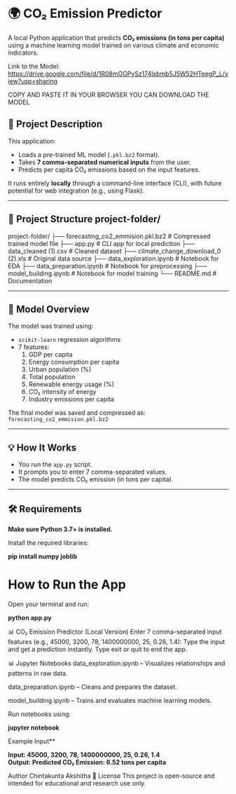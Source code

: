 # 🌍 CO₂ Emission Predictor

A local Python application that predicts **CO₂ emissions (in tons per capita)** using a machine learning model trained on various climate and economic indicators.

Link to the Model: https://drive.google.com/file/d/1R08mOGPySz174lsbmb5J5W52HTeegP_L/view?usp=sharing

 COPY AND PASTE IT IN YOUR BROWSER YOU CAN DOWNLOAD THE MODEL
## 📌 Project Description

This application:
- Loads a pre-trained ML model (`.pkl.bz2` format).
- Takes **7 comma-separated numerical inputs** from the user.
- Predicts per capita CO₂ emissions based on the input features.

It runs entirely **locally** through a command-line interface (CLI), with future potential for web integration (e.g., using Flask).

---

## 📁 Project Structure project-folder/
project-folder/
├── forecasting_co2_emmision.pkl.bz2 # Compressed trained model file
├── app.py # CLI app for local prediction
├── data_cleaned (1).csv # Cleaned dataset
├── climate_change_download_0 (2).xls # Original data source
├── data_exploration.ipynb # Notebook for EDA
├── data_preparation.ipynb # Notebook for preprocessing
├── model_building.ipynb # Notebook for model training
└── README.md # Documentation

---

## 🧠 Model Overview

The model was trained using:
- `scikit-learn` regression algorithms
- 7 features:
  1. GDP per capita
  2. Energy consumption per capita
  3. Urban population (%)
  4. Total population
  5. Renewable energy usage (%)
  6. CO₂ intensity of energy
  7. Industry emissions per capita

The final model was saved and compressed as:  
`forecasting_co2_emmision.pkl.bz2`

---

## 💡 How It Works

- You run the `app.py` script.
- It prompts you to enter 7 comma-separated values.
- The model predicts CO₂ emission (in tons per capita).

---

## 🛠️ Requirements

**Make sure Python 3.7+ is installed.**

Install the required libraries:

**pip install numpy joblib**

# How to Run the App
Open your terminal and run:

**python app.py**

📊 CO₂ Emission Predictor (Local Version)
Enter 7 comma-separated input features (e.g., 45000, 3200, 78, 1400000000, 25, 0.26, 1.4):
Type the input and get a prediction instantly.
Type exit or quit to end the app.

📊 Jupyter Notebooks
data_exploration.ipynb – Visualizes relationships and patterns in raw data.

data_preparation.ipynb – Cleans and prepares the dataset.

model_building.ipynb – Trains and evaluates machine learning models.

Run notebooks using:


**jupyter notebook**

Example Input**

**Input: 45000, 3200, 78, 1400000000, 25, 0.26, 1.4  
Output: Predicted CO₂ Emission: 6.52 tons per capita**

Author
Chintakunta Akshitha
📄 License
This project is open-source and intended for educational and research use only.



